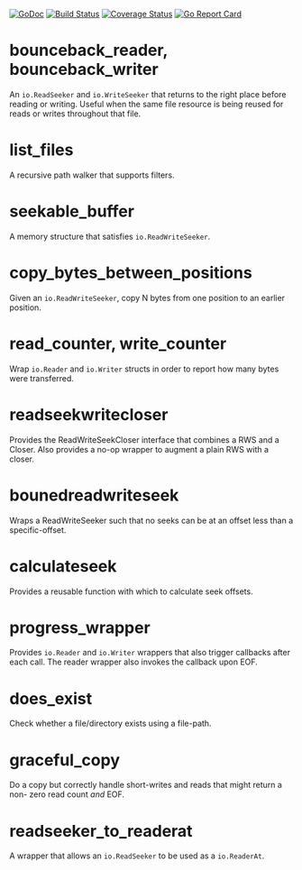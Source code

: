 [![GoDoc](https://godoc.org/github.com/dsoprea/go-utility/filesystem?status.svg)](https://godoc.org/github.com/dsoprea/go-utility/filesystem)
[![Build Status](https://travis-ci.org/dsoprea/go-utility.svg?branch=master)](https://travis-ci.org/dsoprea/go-utility)
[![Coverage Status](https://coveralls.io/repos/github/dsoprea/go-utility/badge.svg?branch=master)](https://coveralls.io/github/dsoprea/go-utility?branch=master)
[![Go Report Card](https://goreportcard.com/badge/github.com/dsoprea/go-utility)](https://goreportcard.com/report/github.com/dsoprea/go-utility)

# bounceback_reader, bounceback_writer

An `io.ReadSeeker` and `io.WriteSeeker` that returns to the right place before
reading or writing. Useful when the same file resource is being reused for reads
or writes throughout that file.

# list_files

A recursive path walker that supports filters.

# seekable_buffer

A memory structure that satisfies `io.ReadWriteSeeker`.

# copy_bytes_between_positions

Given an `io.ReadWriteSeeker`, copy N bytes from one position to an earlier
position.

# read_counter, write_counter

Wrap `io.Reader` and `io.Writer` structs in order to report how many bytes were
transferred.

# readseekwritecloser

Provides the ReadWriteSeekCloser interface that combines a RWS and a Closer.
Also provides a no-op wrapper to augment a plain RWS with a closer.

# bounedreadwriteseek

Wraps a ReadWriteSeeker such that no seeks can be at an offset less than a
specific-offset.

# calculateseek

Provides a reusable function with which to calculate seek offsets.

# progress_wrapper

Provides `io.Reader` and `io.Writer` wrappers that also trigger callbacks after
each call. The reader wrapper also invokes the callback upon EOF.

# does_exist

Check whether a file/directory exists using a file-path.

# graceful_copy

Do a copy but correctly handle short-writes and reads that might return a non-
zero read count *and* EOF.

# readseeker_to_readerat

A wrapper that allows an `io.ReadSeeker` to be used as a `io.ReaderAt`.

